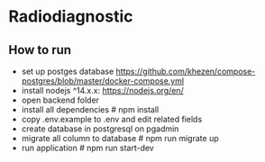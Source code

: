 # Radiodiagnostic
## How to run
- set up postges database https://github.com/khezen/compose-postgres/blob/master/docker-compose.yml
- install nodejs ^14.x.x: https://nodejs.org/en/
- open backend folder
- install all dependencies # npm install
- copy .env.example to .env and edit related fields
- create database in postgresql on pgadmin
- migrate all column to database # npm run migrate up
- run application # npm run start-dev
